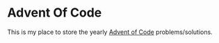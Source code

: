 # Advent Of Code

This is my place to store the yearly [Advent of Code](https://adventofcode.com/) problems/solutions.
